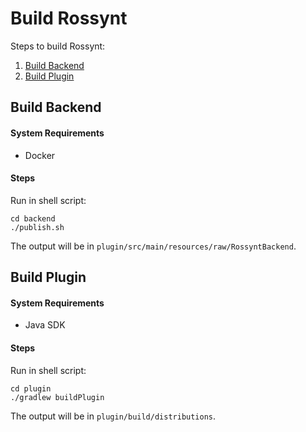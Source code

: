 # Build Rossynt

Steps to build Rossynt:

1. [Build Backend](#build-backend)
2. [Build Plugin](#build-plugin)

## Build Backend

#### System Requirements

* Docker

#### Steps

Run in shell script:

```shell
cd backend
./publish.sh
```

The output will be in `plugin/src/main/resources/raw/RossyntBackend`.

## Build Plugin

#### System Requirements

* Java SDK

#### Steps

Run in shell script:

```shell
cd plugin
./gradlew buildPlugin
```

The output will be in `plugin/build/distributions`.
